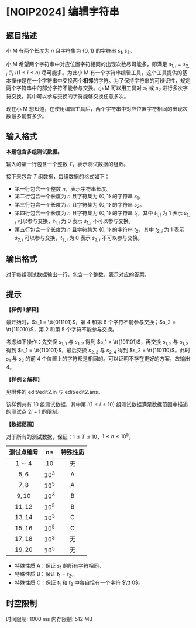 # [NOIP2024] 编辑字符串

## 题目描述

小 M 有两个长度为 $n$ 且字符集为 $\{0, 1\}$ 的字符串 $s_1, s_2$。

小 M 希望两个字符串中对应位置字符相同的出现次数尽可能多，即满足 $s_{1,i} = s_{2,i}$ 的 $i(1 \leq i \leq n)$ 尽可能多。为此小 M 有一个字符串编辑工具，这个工具提供的基本操作是在一个字符串中交换两个**相邻**的字符。为了保持字符串的可辨识性，规定两个字符串中的部分字符不能参与交换。小 M 可以用工具对 $s_1$ 或 $s_2$ 进行多次字符交换，其中可以参与交换的字符能够交换任意多次。

现在小 M 想知道，在使用编辑工具后，两个字符串中对应位置字符相同的出现次数最多能有多少。

## 输入格式

**本题包含多组测试数据。**

输入的第一行包含一个整数 $T$，表示测试数据的组数。

接下来包含 $T$ 组数据，每组数据的格式如下：

- 第一行包含一个整数 $n$，表示字符串长度。
- 第二行包含一个长度为 $n$ 且字符集为 $\{0, 1\}$ 的字符串 $s_1$。
- 第三行包含一个长度为 $n$ 且字符集为 $\{0, 1\}$ 的字符串 $s_2$。
- 第四行包含一个长度为 $n$ 且字符集为 $\{0, 1\}$ 的字符串 $t_1$，其中 $t_{1,i}$ 为 $1$ 表示 $s_{1,i}$ 可以参与交换，$t_{1,i}$ 为 $0$ 表示 $s_{1,i}$ 不可以参与交换。
- 第五行包含一个长度为 $n$ 且字符集为 $\{0, 1\}$ 的字符串 $t_2$，其中 $t_{2,i}$ 为 $1$ 表示 $s_{2,i}$ 可以参与交换，$t_{2,i}$ 为 $0$ 表示 $s_{2,i}$ 不可以参与交换。

## 输出格式

对于每组测试数据输出一行，包含一个整数，表示对应的答案。

## 提示

**【样例 1 解释】**

最开始时，$s_1 = \tt{011101}$，第 $4$ 和第 $6$ 个字符不能参与交换；$s_2 = \tt{111010}$，第 $2$ 和第 $5$ 个字符不能参与交换。

考虑如下操作：先交换 $s_{1,1}$ 与 $s_{1,2}$ 得到 $s_1 = \tt{101101}$，再交换 $s_{1,2}$ 与 $s_{1,3}$ 得到 $s_1 = \tt{110101}$，最后交换 $s_{2,3}$ 与 $s_{2,4}$ 得到 $s_2 = \tt{110110}$。此时 $s_1$ 与 $s_2$ 的前 $4$ 个位置上的字符都是相同的。可以证明不存在更好的方案，故输出 $4$。

**【样例 2 解释】**

见附件的 edit/edit2.in 与 edit/edit2.ans。

该样例共有 $10$ 组测试数据，其中第 $i(1 \leq i \leq 10)$ 组测试数据满足数据范围中描述的测试点 $2i - 1$ 的限制。

**【数据范围】**

对于所有的测试数据，保证：$1 \leq T \leq 10$，$1 \leq n \leq 10^5$。

| 测试点编号 | $n\leq$ | 特殊性质 |
| :----------: | :----------: | :----------: |
| $1\sim 4$ | $10$ | 无 |
| $5,6$ | $10^3$ | A |
| $7,8$ | $10^5$ | A |
| $9,10$ | $10^3$ | B |
| $11,12$ | $10^5$ | B |
| $13,14$ | $10^3$ | C |
| $15,16$ | $10^5$ | C |
| $17,18$ | $10^3$ | 无 |
| $19,20$ | $10^5$ | 无 |


- 特殊性质 A：保证 $s_1$ 的所有字符相同。
- 特殊性质 B：保证 $t_1 = t_2$。
- 特殊性质 C：保证 $t_1$ 和 $t_2$ 中各自恰有一个字符  $\tt 0$。

## 时空限制

时间限制: 1000 ms
内存限制: 512 MB
